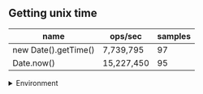 ## Getting unix time

|name|ops/sec|samples|
|-|-|-|
|new Date().getTime()|7,739,795|97|
|Date.now()|15,227,450|95|


<details>
<summary>Environment</summary>

* __Machine:__ linux x64 | 2 vCPUs | 6.8GB Mem
* __Run:__ Sat Oct 21 2023 14:16:53 GMT+0000 (Coordinated Universal Time)
</details>

<!--
{"environment":{"platform":"linux","arch":"x64","cpus":2,"totalMemory":6.7597503662109375},"benchmarks":[{"name":"new Date().getTime()","opsSec":7739795.4510508785,"samples":6},{"name":"Date.now()","opsSec":15227450.136804735,"samples":6}]}-->
